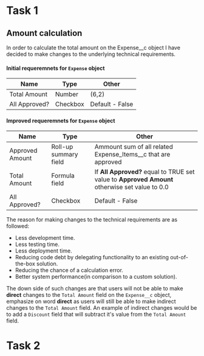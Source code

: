 # Task 1

## Amount calculation
In order to calculate the total amount on the Expense__c object I have decided to make changes to the underlying technical requirements. 

#### Initial requeremnets for `Expense` object
| Name | Type | Other |
| ------------- | ------------- | ------------- |
| Total Amount | Number | (6,2) |
| All Approved? | Checkbox | Default - False |

#### Improved requeremnets for `Expense` object
| Name | Type | Other |
| ------------- | ------------- | ------------- |
| Approved Amount | Roll-up summary field | Ammount sum of all related Expense_Items__c that are approved  |
| Total Amount | Formula field | If **All Approved?** equal to TRUE set value to **Approved Amount** otherwise set value to 0.0 |
| All Approved? | Checkbox | Default - False |

The reason for making changes to the technical requirements are as followed:
* Less development time.
* Less testing time.
* Less deployment time.
* Reducing code debt by delegating functionality to an existing out-of-the-box solution.
* Reducing the chance of a calculation error.
* Better system performance(in comparison to a custom solution).

The down side of such changes are that users will not be able to make **direct** changes to the `Total Amount` field on the `Expense__c` object, emphasize on word **direct** as users will still be able to make indirect changes to the `Total Amount` field. An example of indirect changes would be to add a `Discount` field that will subtract it's value from the `Total Amount` field.



# Task 2